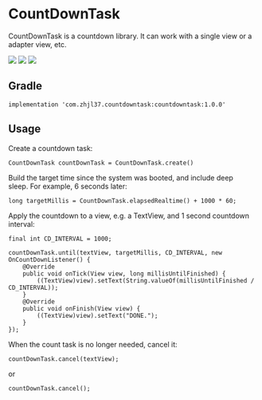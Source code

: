 CountDownTask
=============

CountDownTask is a countdown library. It can work with a single view or a
adapter view, etc.

![](https://raw.githubusercontent.com/mo0n1andin/CountDownTask/master/screen_record_1.gif) ![](https://raw.githubusercontent.com/mo0n1andin/CountDownTask/master/screen_record_2.gif) ![](https://raw.githubusercontent.com/mo0n1andin/CountDownTask/master/screen_record_3.gif)

Gradle
------

~~~~~~~~~~~~~~~~~~~~~~~~~~~~~~~~~~~~~~~~~~~~~~~~~~~~~~~~~~~~~~~~~~~~~~~~~~~~~~~~
implementation 'com.zhjl37.countdowntask:countdowntask:1.0.0'
~~~~~~~~~~~~~~~~~~~~~~~~~~~~~~~~~~~~~~~~~~~~~~~~~~~~~~~~~~~~~~~~~~~~~~~~~~~~~~~~

Usage
-----

Create a countdown task:

~~~~~~~~~~~~~~~~~~~~~~~~~~~~~~~~~~~~~~~~~~~~~~~~~~~~~~~~~~~~~~~~~~~~~~~~~~~~~~~~
CountDownTask countDownTask = CountDownTask.create()
~~~~~~~~~~~~~~~~~~~~~~~~~~~~~~~~~~~~~~~~~~~~~~~~~~~~~~~~~~~~~~~~~~~~~~~~~~~~~~~~

Build the target time since the system was booted, and include deep sleep. For
example, 6 seconds later:

~~~~~~~~~~~~~~~~~~~~~~~~~~~~~~~~~~~~~~~~~~~~~~~~~~~~~~~~~~~~~~~~~~~~~~~~~~~~~~~~
long targetMillis = CountDownTask.elapsedRealtime() + 1000 * 60;
~~~~~~~~~~~~~~~~~~~~~~~~~~~~~~~~~~~~~~~~~~~~~~~~~~~~~~~~~~~~~~~~~~~~~~~~~~~~~~~~

Apply the countdown to a view, e.g. a TextView, and 1 second countdown interval:

~~~~~~~~~~~~~~~~~~~~~~~~~~~~~~~~~~~~~~~~~~~~~~~~~~~~~~~~~~~~~~~~~~~~~~~~~~~~~~~~
final int CD_INTERVAL = 1000;

countDownTask.until(textView, targetMillis, CD_INTERVAL, new OnCountDownListener() {
    @Override
    public void onTick(View view, long millisUntilFinished) {
        ((TextView)view).setText(String.valueOf(millisUntilFinished / CD_INTERVAL));
    }
    @Override
    public void onFinish(View view) {
        ((TextView)view).setText("DONE.");
    }
});
~~~~~~~~~~~~~~~~~~~~~~~~~~~~~~~~~~~~~~~~~~~~~~~~~~~~~~~~~~~~~~~~~~~~~~~~~~~~~~~~

When the count task is no longer needed, cancel it:

~~~~~~~~~~~~~~~~~~~~~~~~~~~~~~~~~~~~~~~~~~~~~~~~~~~~~~~~~~~~~~~~~~~~~~~~~~~~~~~~
countDownTask.cancel(textView);
~~~~~~~~~~~~~~~~~~~~~~~~~~~~~~~~~~~~~~~~~~~~~~~~~~~~~~~~~~~~~~~~~~~~~~~~~~~~~~~~

or

~~~~~~~~~~~~~~~~~~~~~~~~~~~~~~~~~~~~~~~~~~~~~~~~~~~~~~~~~~~~~~~~~~~~~~~~~~~~~~~~
countDownTask.cancel();
~~~~~~~~~~~~~~~~~~~~~~~~~~~~~~~~~~~~~~~~~~~~~~~~~~~~~~~~~~~~~~~~~~~~~~~~~~~~~~~~

